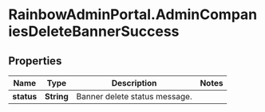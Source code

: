 # RainbowAdminPortal.AdminCompaniesDeleteBannerSuccess

## Properties

Name | Type | Description | Notes
------------ | ------------- | ------------- | -------------
**status** | **String** | Banner delete status message. | 



